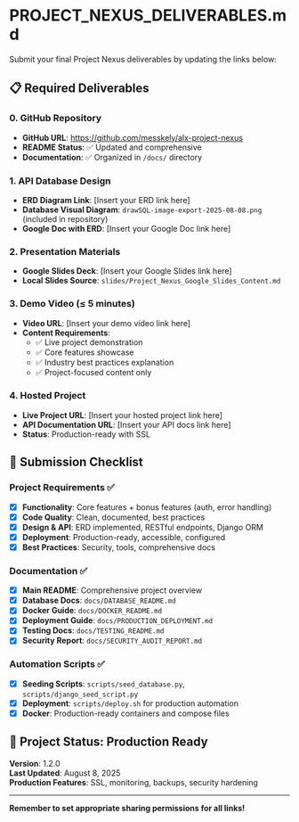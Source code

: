 # PROJECT_NEXUS_DELIVERABLES.md

Submit your final Project Nexus deliverables by updating the links below:

## 📋 Required Deliverables

### 0. GitHub Repository
- **GitHub URL**: https://github.com/messkely/alx-project-nexus
- **README Status**: ✅ Updated and comprehensive
- **Documentation**: ✅ Organized in `/docs/` directory

### 1. API Database Design
- **ERD Diagram Link**: [Insert your ERD link here]
- **Database Visual Diagram**: `drawSQL-image-export-2025-08-08.png` (included in repository)
- **Google Doc with ERD**: [Insert your Google Doc link here]

### 2. Presentation Materials
- **Google Slides Deck**: [Insert your Google Slides link here]
- **Local Slides Source**: `slides/Project_Nexus_Google_Slides_Content.md`

### 3. Demo Video (≤ 5 minutes)
- **Video URL**: [Insert your demo video link here]
- **Content Requirements**: 
  - ✅ Live project demonstration
  - ✅ Core features showcase
  - ✅ Industry best practices explanation
  - ✅ Project-focused content only

### 4. Hosted Project
- **Live Project URL**: [Insert your hosted project link here]
- **API Documentation URL**: [Insert your API docs link here]
- **Status**: Production-ready with SSL

## 📝 Submission Checklist

### Project Requirements ✅
- [x] **Functionality**: Core features + bonus features (auth, error handling)
- [x] **Code Quality**: Clean, documented, best practices
- [x] **Design & API**: ERD implemented, RESTful endpoints, Django ORM
- [x] **Deployment**: Production-ready, accessible, configured
- [x] **Best Practices**: Security, tools, comprehensive docs

### Documentation ✅
- [x] **Main README**: Comprehensive project overview
- [x] **Database Docs**: `docs/DATABASE_README.md`
- [x] **Docker Guide**: `docs/DOCKER_README.md` 
- [x] **Deployment Guide**: `docs/PRODUCTION_DEPLOYMENT.md`
- [x] **Testing Docs**: `docs/TESTING_README.md`
- [x] **Security Report**: `docs/SECURITY_AUDIT_REPORT.md`

### Automation Scripts ✅
- [x] **Seeding Scripts**: `scripts/seed_database.py`, `scripts/django_seed_script.py`
- [x] **Deployment**: `scripts/deploy.sh` for production automation
- [x] **Docker**: Production-ready containers and compose files

## 🚀 Project Status: Production Ready

**Version**: 1.2.0  
**Last Updated**: August 8, 2025  
**Production Features**: SSL, monitoring, backups, security hardening

---

**Remember to set appropriate sharing permissions for all links!**
